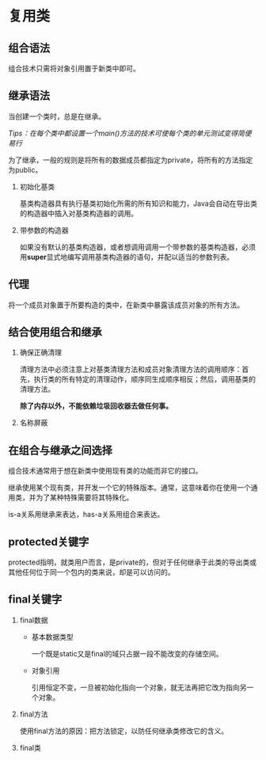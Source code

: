 # 复用类

## 组合语法

组合技术只需将对象引用置于新类中即可。

## 继承语法

当创建一个类时，总是在继承。

*Tips：在每个类中都设置一个main()方法的技术可使每个类的单元测试变得简便易行*

为了继承，一般的规则是将所有的数据成员都指定为private，将所有的方法指定为public。

1. 初始化基类

    基类构造器具有执行基类初始化所需的所有知识和能力，Java会自动在导出类的构造器中插入对基类构造器的调用。

2. 带参数的构造器

    如果没有默认的基类构造器，或者想调用调用一个带参数的基类构造器，必须用**super**显式地编写调用基类构造器的语句，并配以适当的参数列表。

## 代理

将一个成员对象置于所要构造的类中，在新类中暴露该成员对象的所有方法。

## 结合使用组合和继承

1. 确保正确清理

    清理方法中必须注意上对基类清理方法和成员对象清理方法的调用顺序：首先，执行类的所有特定的清理动作，顺序同生成顺序相反；然后，调用基类的清理方法。

    **除了内存以外，不能依赖垃圾回收器去做任何事。**

2. 名称屏蔽

## 在组合与继承之间选择

组合技术通常用于想在新类中使用现有类的功能而非它的接口。

继承使用某个现有类，并开发一个它的特殊版本。通常，这意味着你在使用一个通用类，并为了某种特殊需要将其特殊化。

is-a关系用继承来表达，has-a关系用组合来表达。

## protected关键字

protected指明，就类用户而言，是private的，但对于任何继承于此类的导出类或其他任何位于同一个包内的类来说，却是可以访问的。

## final关键字

1. final数据

    * 基本数据类型

        一个既是static又是final的域只占据一段不能改变的存储空间。

    * 对象引用

        引用恒定不变，一旦被初始化指向一个对象，就无法再把它改为指向另一个对象。

2. final方法

    使用final方法的原因：把方法锁定，以防任何继承类修改它的含义。

3. final类

    